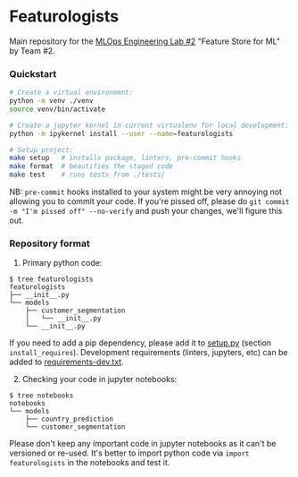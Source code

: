 # Featurologists

Main repository for the [MLOps Engineering Lab #2](https://github.com/mlopscommunity/engineering.labs/tree/master/Lab2_Feature_Store_for_ML) "Feature Store for ML" by Team #2.

### Quickstart
```bash
# Create a virtual environemnt:
python -m venv ./venv
source venv/bin/activate

# Create a jupyter kernel in current virtualenv for local development:
python -m ipykernel install --user --name=featurologists

# Setup project:
make setup   # installs package, linters, pre-commit hooks
make format  # beautifies the staged code
make test    # runs tests from ./tests/
```

NB: `pre-commit` hooks installed to your system might be very annoying not allowing you to commit your code.
If you're pissed off, please do `git commit -m "I'm pissed off" --no-verify` and push your changes, we'll figure this out.


### Repository format

1. Primary python code:
```
$ tree featurologists
featurologists
├── __init__.py
└── models
    ├── customer_segmentation
    │   └── __init__.py
    └── __init__.py
```

If you need to add a pip dependency, please add it to [setup.py](setup.py) (section `install_requires`).
Development requirements (linters, jupyters, etc) can be added to [requirements-dev.txt](requirements-dev.txt).


2. Checking your code in jupyter notebooks:
```
$ tree notebooks
notebooks
└── models
    ├── country_prediction
    └── customer_segmentation
```
Please don't keep any important code in jupyter notebooks as it can't be versioned or re-used.
It's better to import python code via `import featurologists` in the notebooks and test it.
